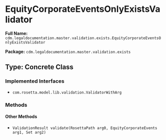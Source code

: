 # EquityCorporateEventsOnlyExistsValidator

**Full Name:** `cdm.legaldocumentation.master.validation.exists.EquityCorporateEventsOnlyExistsValidator`

**Package:** `cdm.legaldocumentation.master.validation.exists`

## Type: Concrete Class

### Implemented Interfaces

- `com.rosetta.model.lib.validation.ValidatorWithArg`

### Methods

#### Other Methods

- `ValidationResult validate(RosettaPath arg0, EquityCorporateEvents arg1, Set arg2)`

